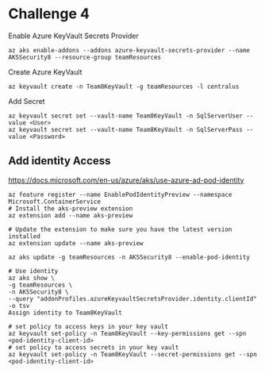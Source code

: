# Challenge 4

Enable Azure KeyVault Secrets Provider
```azureCLI
az aks enable-addons --addons azure-keyvault-secrets-provider --name AKSSecurity8 --resource-group teamResources
```

Create Azure KeyVault
```azureCLI
az keyvault create -n Team8KeyVault -g teamResources -l centralus
```

Add Secret
```azureCLI
az keyvault secret set --vault-name Team8KeyVault -n SqlServerUser --value <User>
az keyvault secret set --vault-name Team8KeyVault -n SqlServerPass --value <Password>
```

## Add identity Access
https://docs.microsoft.com/en-us/azure/aks/use-azure-ad-pod-identity
```azureCLI
az feature register --name EnablePodIdentityPreview --namespace Microsoft.ContainerService
# Install the aks-preview extension
az extension add --name aks-preview

# Update the extension to make sure you have the latest version installed
az extension update --name aks-preview

az aks update -g teamResources -n AKSSecurity8 --enable-pod-identity

# Use identity
az aks show \
-g teamResources \
-n AKSSecurity8 \
--query "addonProfiles.azureKeyvaultSecretsProvider.identity.clientId" -o tsv
Assign identity to Team8KeyVault

# set policy to access keys in your key vault
az keyvault set-policy -n Team8KeyVault --key-permissions get --spn <pod-identity-client-id>
# set policy to access secrets in your key vault
az keyvault set-policy -n Team8KeyVault --secret-permissions get --spn <pod-identity-client-id>
```
